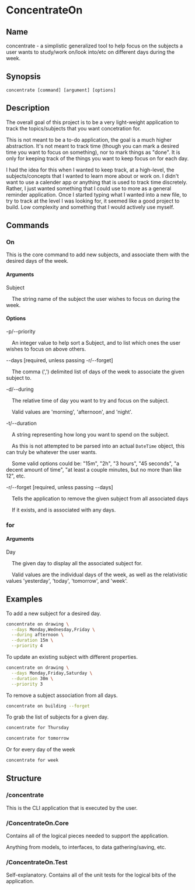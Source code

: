 # ConcentrateOn

## Name

concentrate - a simplistic generalized tool to help focus on the subjects a user wants to study/work on/look into/etc on different days during the week.

## Synopsis

`concentrate [command] [argument] [options]`

## Description

The overall goal of this project is to be a very light-weight application to track the topics/subjects that you want concetration for.

This is not meant to be a to-do application, the goal is a much higher abstraction. It's not meant to track time (though you can mark a desired time you want to focus on something), nor to mark things as "done". It is only for keeping track of the things you want to keep focus on for each day.

I had the idea for this when I wanted to keep track, at a high-level, the subjects/concepts that I wanted to learn more about or work on. 
I didn't want to use a calender app or anything that is used to track time discretely. 
Rather, I just wanted something that I could use to more as a general reminder application.
Once I started typing what I wanted into a new file, to try to track at the level I was looking for, it seemed like a good project to build. 
Low complexity and something that I would actively use myself.

## Commands

### On

This is the core command to add new subjects, and associate them with the desired days of the week.

#### Arguments

Subject

&nbsp;&nbsp;&nbsp;&nbsp;The string name of the subject the user wishes to focus on during the week.

#### Options

-p/--priority

&nbsp;&nbsp;&nbsp;&nbsp;An integer value to help sort a Subject, and to list which ones the user wishes to focus on above others.

--days [required, unless passing -r/--forget]

&nbsp;&nbsp;&nbsp;&nbsp;The comma (',') delimited list of days of the week to associate the given subject to.

-d/--during

&nbsp;&nbsp;&nbsp;&nbsp;The relative time of day you want to try and focus on the subject.

&nbsp;&nbsp;&nbsp;&nbsp;Valid values are 'morning', 'afternoon', and 'night'.

-t/--duration

&nbsp;&nbsp;&nbsp;&nbsp;A string representing how long you want to spend on the subject.

&nbsp;&nbsp;&nbsp;&nbsp;As this is not attempted to be parsed into an actual `DateTime` object, this can truly be whatever the user wants.

&nbsp;&nbsp;&nbsp;&nbsp;Some valid options could be: "15m", "2h", "3 hours", "45 seconds", "a decent amount of time", "at least a couple minutes, but no more than like 12", etc.

-r/--forget [required, unless passing --days]

&nbsp;&nbsp;&nbsp;&nbsp;Tells the application to remove the given subject from all associated days 

&nbsp;&nbsp;&nbsp;&nbsp;If it exists, and is associated with any days.


### for

#### Arguments

Day

&nbsp;&nbsp;&nbsp;&nbsp;The given day to display all the associated subject for.

&nbsp;&nbsp;&nbsp;&nbsp;Valid values are the individual days of the week, as well as the relativistic values 'yesterday', 'today', 'tomorrow', and 'week'.

## Examples

To add a new subject for a desired day.

```bash
concentrate on drawing \
  --days Monday,Wednesday,Friday \
  --during afternoon \
  --duration 15m \
  --priority 4
```

To update an existing subject with different  properties.

```bash
concentrate on drawing \
  --days Monday,Friday,Saturday \
  --duration 30m \
  --priority 3
```

To remove a subject association from all days.

```bash
concentrate on building --forget
```

To grab the list of subjects for a given day.

```bash
concentrate for Thursday
```

```bash
concentrate for tomorrow
```

Or for every day of the week

```bash
concentrate for week
```

## Structure

### /concentrate

This is the CLI application that is executed by the user.

### /ConcentrateOn.Core

Contains all of the logical pieces needed to support the application.

Anything from models, to interfaces, to data gathering/saving, etc.

### /ConcentrateOn.Test

Self-explanatory. Contains all of the unit tests for the logical bits of the application.
